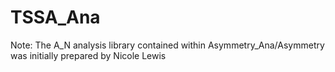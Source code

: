# TSSA_Ana
Note: The A_N analysis library contained within Asymmetry_Ana/Asymmetry was initially prepared by Nicole Lewis
